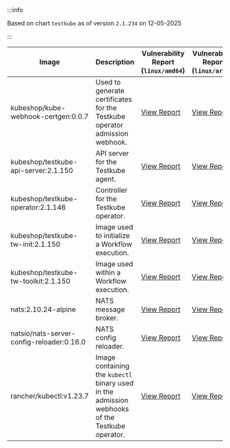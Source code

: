 :::info

Based on chart `testkube` as of version `2.1.234` on 12-05-2025

:::

| Image | Description | Vulnerability Report (`linux/amd64`) | Vulnerability Report (`linux/arm64`) | Docker Image |
|-------|-------------|----------------------------------------|----------------------------------------|--------------|
| kubeshop/kube-webhook-certgen:0.0.7 | Used to generate certificates for the Testkube operator admission webhook. | [View Report](./kube-webhook-certgen-0.0.7_linux_amd64.md) | [View Report](./kube-webhook-certgen-0.0.7_linux_arm64.md) | [View Image](https://hub.docker.com/layers/kubeshop/kube-webhook-certgen/0.0.7/images/sha256-99c5ac7ef7cf17b180a3ae9d11144120ff203017d6bd805dc95ab2648a5a6e7e?context=explore) |
| kubeshop/testkube-api-server:2.1.150 | API server for the Testkube agent. | [View Report](./testkube-api-server-2.1.150_linux_amd64.md) | [View Report](./testkube-api-server-2.1.150_linux_arm64.md) | [View Image](https://hub.docker.com/layers/kubeshop/testkube-api-server/2.1.150/images/sha256-0bc7713bd3b5e4cf747febad5a6b819d21e972238c0b84de305fefa4a1317050?context=explore) |
| kubeshop/testkube-operator:2.1.146 | Controller for the Testkube operator. | [View Report](./testkube-operator-2.1.146_linux_amd64.md) | [View Report](./testkube-operator-2.1.146_linux_arm64.md) | [View Image](https://hub.docker.com/layers/kubeshop/testkube-operator/2.1.146/images/sha256-f1f469ec2a2ac4149cea90719bd12afda3c12fb81f916dc8d37e18370d8d7be9?context=explore) |
| kubeshop/testkube-tw-init:2.1.150 | Image used to initialize a Workflow execution. | [View Report](./testkube-tw-init-2.1.150_linux_amd64.md) | [View Report](./testkube-tw-init-2.1.150_linux_arm64.md) | [View Image](https://hub.docker.com/layers/kubeshop/testkube-tw-init/2.1.150/images/sha256-b41a578319f4744ed77771416954c49e9cd7cfa8d78a534075704a321527e920?context=explore) |
| kubeshop/testkube-tw-toolkit:2.1.150 | Image used within a Workflow execution. | [View Report](./testkube-tw-toolkit-2.1.150_linux_amd64.md) | [View Report](./testkube-tw-toolkit-2.1.150_linux_arm64.md) | [View Image](https://hub.docker.com/layers/kubeshop/testkube-tw-toolkit/2.1.150/images/sha256-0a5bde09cc5b91efddb7cf1b6814ef41007fe891b4a2a47449962dd8ebdc296a?context=explore) |
| nats:2.10.24-alpine | NATS message broker. | [View Report](./nats-2.10.24-alpine_linux_amd64.md) | [View Report](./nats-2.10.24-alpine_linux_arm64.md) | [View Image](https://hub.docker.com/layers/library/nats/2.10.24-alpine/images/sha256-d13ec5ce79a02e1be937820dd36db611e25bd0c08cd9947fa9a5d52a56bf91fc?context=explore) |
| natsio/nats-server-config-reloader:0.16.0 | NATS config reloader. | [View Report](./nats-server-config-reloader-0.16.0_linux_amd64.md) | [View Report](./nats-server-config-reloader-0.16.0_linux_arm64.md) | [View Image](https://hub.docker.com/layers/natsio/nats-server-config-reloader/0.16.0/images/sha256-6e1f185d0f39fdf6032872bd20f1ce134d4e18c923d55f7cf93d40afcf6a8ffe?context=explore) |
| rancher/kubectl:v1.23.7 | Image containing the `kubectl` binary used in the admission webhooks of the Testkube operator. | [View Report](./kubectl-v1.23.7_linux_amd64.md) | [View Report](./kubectl-v1.23.7_linux_arm64.md) | [View Image](https://hub.docker.com/layers/rancher/kubectl/v1.23.7/images/sha256-139cffe27d95d9b3cdeb782a7456cf5eb6a2d18b7a90b85a2c0bde4ff295bae8?context=explore) |
